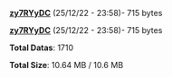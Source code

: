[**zy7RYyDC**](/data/zy7RYyDC.txt) (25/12/22 - 23:58)- 715 bytes

[**zy7RYyDC**](/data/zy7RYyDC.txt) (25/12/22 - 23:58)- 715 bytes

**Total Datas**: 1710

**Total Size**: 10.64 MB / 10.6 MB
